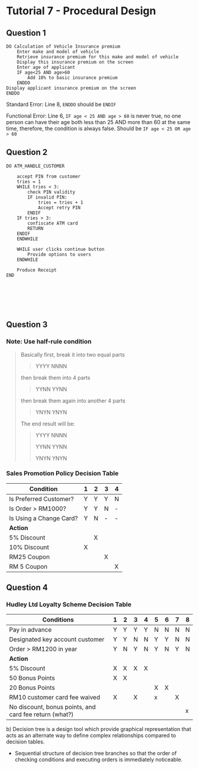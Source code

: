 # Tutorial 7 - Procedural Design

## Question 1

```pseudocode
DO Calculation of Vehicle Insurance premium
	Enter make and model of vehicle
	Retrieve insurance premium for this make and model of vehicle
	Display this insurance premium on the screen
	Enter age of applicant
	IF age<25 AND age>60
		Add 10% to basic insurance premium
	ENDDO
Display applicant insurance premium on the screen
ENDDO

```

Standard Error: Line 8, `ENDDO` should be `ENDIF`

Functional Error: Line 6, `IF age < 25 AND age > 60` is never true, no one person can have their age both less than 25 AND more than 60 at the same time, therefore, the condition is always false. Should be `IF age < 25 OR age > 60`

## Question 2

```pseudocode
DO ATM_HANDLE_CUSTOMER

	accept PIN from customer
	tries = 1
	WHILE tries < 3:
		check PIN validity
		IF invalid PIN:
			tries = tries + 1
			Accept retry PIN
		ENDIF
	IF tries > 3:
		confiscate ATM card
		RETURN
	ENDIF
	ENDWHILE
	
	WHILE user clicks continue button
		Provide options to users
	ENDWHILE
	
	Produce Receipt
END
	
	
	
	
		
			
```



## Question 3

### Note: Use half-rule condition

> Basically first, break it into two equal parts
>
> > YYYY NNNN
> >
>
> then break them into 4 parts
>
> > YYNN YYNN
> >
>
> then break them again into another 4 parts
>
> > YNYN YNYN
> >
>
> The end result will be:
>
> > YYYY NNNN
> >
> > YYNN YYNN
> >
> > YNYN YNYN
> >

### Sales Promotion Policy Decision Table

| Condition               | 1    | 2    | 3    | 4    |
| ----------------------- | ---- | ---- | ---- | ---- |
| Is Preferred Customer?  | Y    | Y    | Y    | N    |
| Is Order > RM1000?      | Y    | Y    | N    | -    |
| Is Using a Change Card? | Y    | N    | -    | -    |
| **Action**              |      |      |      |      |
| 5% Discount             |      | X    |      |      |
| 10% Discount            | X    |      |      |      |
| RM25 Coupon             |      |      | X    |      |
| RM 5 Coupon             |      |      |      | X    |



## Question 4

### Hudley Ltd Loyalty Scheme Decision Table

| Conditions                                             | 1    | 2    | 3    | 4    | 5    | 6    | 7    | 8    |
| ------------------------------------------------------ | ---- | ---- | ---- | ---- | ---- | ---- | ---- | ---- |
| Pay in advance                                         | Y    | Y    | Y    | Y    | N    | N    | N    | N    |
| Designated key account customer                        | Y    | Y    | N    | N    | Y    | Y    | N    | N    |
| Order > RM1200 in year                                 | Y    | N    | Y    | N    | Y    | N    | Y    | N    |
| **Action**                                             |      |      |      |      |      |      |      |      |
| 5% Discount                                            | X    | X    | X    | X    |      |      |      |      |
| 50 Bonus Points                                        | X    | X    |      |      |      |      |      |      |
| 20 Bonus Points                                        |      |      |      |      | X    | X    |      |      |
| RM10 customer card fee waived                          | X    |      | X    |      | x    |      | X    |      |
| No discount, bonus points, and card fee return (what?) |      |      |      |      |      |      |      | x    |

b) Decision tree is a design tool which provide graphical representation that acts as an alternate way to define complex relationships compared to decision tables.

- Sequential structure of decision tree branches so that the order of checking conditions and executing orders is immediately noticeable.

